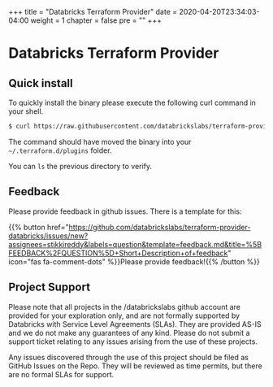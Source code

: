 +++
title = "Databricks Terraform Provider"
date = 2020-04-20T23:34:03-04:00
weight = 1
chapter = false
pre = ""
+++

# Databricks Terraform Provider

## Quick install

To quickly install the binary please execute the following curl command in your shell.

```bash
$ curl https://raw.githubusercontent.com/databrickslabs/terraform-provider-databricks/master/godownloader-databricks-provider.sh | bash -s -- -b $HOME/.terraform.d/plugins
```

The command should have moved the binary into your `~/.terraform.d/plugins` folder.

You can `ls` the previous directory to verify.

## Feedback

Please provide feedback in github issues. There is a template for this:

{{% button href="https://github.com/databrickslabs/terraform-provider-databricks/issues/new?assignees=stikkireddy&labels=question&template=feedback.md&title=%5BFEEDBACK%2FQUESTION%5D+Short+Description+of+feedback" icon="fas fa-comment-dots" %}}Please provide feedback!{{% /button %}}

## Project Support
Please note that all projects in the /databrickslabs github account are provided for your exploration only, and are not formally supported by Databricks with Service Level Agreements (SLAs).  They are provided AS-IS and we do not make any guarantees of any kind.  Please do not submit a support ticket relating to any issues arising from the use of these projects.

Any issues discovered through the use of this project should be filed as GitHub Issues on the Repo.  They will be reviewed as time permits, but there are no formal SLAs for support.